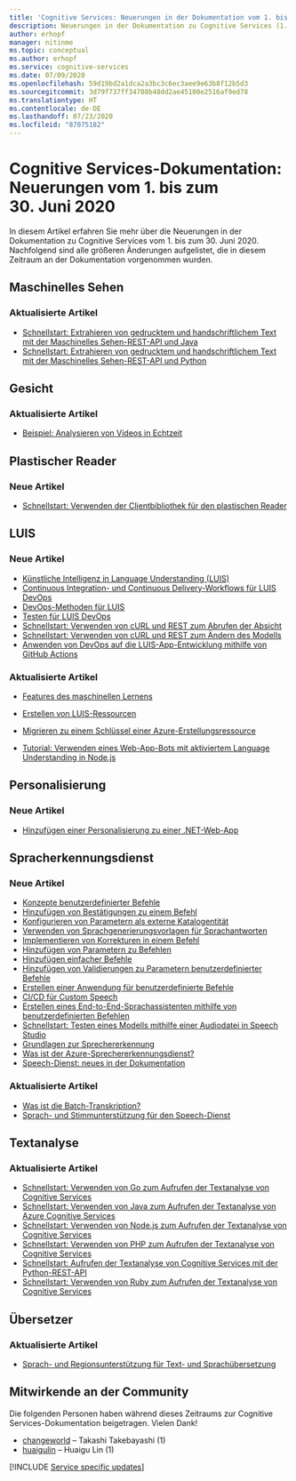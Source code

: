 ```yaml
---
title: 'Cognitive Services: Neuerungen in der Dokumentation vom 1. bis zum 30. Juni 2020'
description: Neuerungen in der Dokumentation zu Cognitive Services (1. bis 30. Juni 2020)
author: erhopf
manager: nitinme
ms.topic: conceptual
ms.author: erhopf
ms.service: cognitive-services
ms.date: 07/09/2020
ms.openlocfilehash: 59d19bd2a1dca2a3bc3c6ec3aee9e63b8f12b5d3
ms.sourcegitcommit: 3d79f737ff34708b48dd2ae45100e2516af9ed78
ms.translationtype: HT
ms.contentlocale: de-DE
ms.lasthandoff: 07/23/2020
ms.locfileid: "87075182"
---
```

# <a name="cognitive-services-docs-whats-new-for-june-1-2020---june-30-2020"></a>Cognitive Services-Dokumentation: Neuerungen vom 1. bis zum 30. Juni 2020

In diesem Artikel erfahren Sie mehr über die Neuerungen in der Dokumentation zu Cognitive Services vom 1. bis zum 30. Juni 2020. Nachfolgend sind alle größeren Änderungen aufgelistet, die in diesem Zeitraum an der Dokumentation vorgenommen wurden.

## <a name="computer-vision"></a>Maschinelles Sehen

### <a name="updated-articles"></a>Aktualisierte Artikel

- [Schnellstart: Extrahieren von gedrucktem und handschriftlichem Text mit der Maschinelles Sehen-REST-API und Java](/azure/cognitive-services/computer-vision/quickstarts/java-hand-text)
- [Schnellstart: Extrahieren von gedrucktem und handschriftlichem Text mit der Maschinelles Sehen-REST-API und Python](/azure/cognitive-services/computer-vision/quickstarts/python-hand-text)

## <a name="face"></a>Gesicht

### <a name="updated-articles"></a>Aktualisierte Artikel

- [Beispiel: Analysieren von Videos in Echtzeit](/azure/cognitive-services/face/face-api-how-to-topics/howtoanalyzevideo_face)

## <a name="immersive-reader"></a>Plastischer Reader

### <a name="new-articles"></a>Neue Artikel

- [Schnellstart: Verwenden der Clientbibliothek für den plastischen Reader](/azure/cognitive-services/immersive-reader/quickstarts/client-libraries)

## <a name="luis"></a>LUIS

### <a name="new-articles"></a>Neue Artikel

- [Künstliche Intelligenz in Language Understanding (LUIS)](/azure/cognitive-services/luis/artificial-intelligence)
- [Continuous Integration- und Continuous Delivery-Workflows für LUIS DevOps](/azure/cognitive-services/luis/luis-concept-devops-automation)
- [DevOps-Methoden für LUIS](/azure/cognitive-services/luis/luis-concept-devops-sourcecontrol)
- [Testen für LUIS DevOps](/azure/cognitive-services/luis/luis-concept-devops-testing)
- [Schnellstart: Verwenden von cURL und REST zum Abrufen der Absicht](/azure/cognitive-services/luis/luis-get-started-rest-get-intent)
- [Schnellstart: Verwenden von cURL und REST zum Ändern des Modells](/azure/cognitive-services/luis/luis-get-started-rest-get-model)
- [Anwenden von DevOps auf die LUIS-App-Entwicklung mithilfe von GitHub Actions](/azure/cognitive-services/luis/luis-how-to-devops-with-github)

### <a name="updated-articles"></a>Aktualisierte Artikel

- [Features des maschinellen Lernens](/azure/cognitive-services/luis/luis-concept-feature)
- [Erstellen von LUIS-Ressourcen](/azure/cognitive-services/luis/luis-how-to-azure-subscription)
- [Migrieren zu einem Schlüssel einer Azure-Erstellungsressource](/azure/cognitive-services/luis/luis-migration-authoring)


- [Tutorial: Verwenden eines Web-App-Bots mit aktiviertem Language Understanding in Node.js](/azure/cognitive-services/luis/luis-nodejs-tutorial-bf-v4)

## <a name="personalizer"></a>Personalisierung

### <a name="new-articles"></a>Neue Artikel

- [Hinzufügen einer Personalisierung zu einer .NET-Web-App](/azure/cognitive-services/personalizer/tutorial-use-personalizer-web-app)

## <a name="speech-service"></a>Spracherkennungsdienst

### <a name="new-articles"></a>Neue Artikel

- [Konzepte benutzerdefinierter Befehle](/azure/cognitive-services/speech-service/custom-commands-references)
- [Hinzufügen von Bestätigungen zu einem Befehl](/azure/cognitive-services/speech-service/how-to-custom-commands-add-interaction-rules#add-confirmations-to-a-command)
- [Konfigurieren von Parametern als externe Katalogentität](/azure/cognitive-services/speech-service/how-to-custom-commands-add-parameter-configuration#configure-parameter-as-external-catalog-entity)
- [Verwenden von Sprachgenerierungsvorlagen für Sprachantworten](/azure/cognitive-services/speech-service/how-to-custom-commands-add-language-generation-templates)
- [Implementieren von Korrekturen in einem Befehl](/azure/cognitive-services/speech-service/how-to-custom-commands-add-parameter-configuration)
- [Hinzufügen von Parametern zu Befehlen](/azure/cognitive-services/speech-service/how-to-custom-commands-add-parameters-to-commands)
- [Hinzufügen einfacher Befehle](/azure/cognitive-services/speech-service/how-to-custom-commands-create-application-with-simple-commands)
- [Hinzufügen von Validierungen zu Parametern benutzerdefinierter Befehle](/azure/cognitive-services/speech-service/how-to-custom-commands-add-parameter-configuration#add-validation-to-parameters)
- [Erstellen einer Anwendung für benutzerdefinierte Befehle](/azure/cognitive-services/speech-service/how-to-custom-commands-create-application-with-simple-commands#create-empty-application)
- [CI/CD für Custom Speech](/azure/cognitive-services/speech-service/how-to-custom-speech-continuous-integration-continuous-deployment)
- [Erstellen eines End-to-End-Sprachassistenten mithilfe von benutzerdefinierten Befehlen](/azure/cognitive-services/speech-service/quickstart-custom-commands-application)
- [Schnellstart: Testen eines Modells mithilfe einer Audiodatei in Speech Studio](/azure/cognitive-services/speech-service/quickstarts/speech-studio-test-model)
- [Grundlagen zur Sprechererkennung](/azure/cognitive-services/speech-service/speaker-recognition-basics)
- [Was ist der Azure-Sprechererkennungsdienst?](/azure/cognitive-services/speech-service/speaker-recognition-overview)
- [Speech-Dienst: neues in der Dokumentation](/azure/cognitive-services/speech-service/whats-new)

### <a name="updated-articles"></a>Aktualisierte Artikel

- [Was ist die Batch-Transkription?](/azure/cognitive-services/speech-service/batch-transcription)
- [Sprach- und Stimmunterstützung für den Speech-Dienst](/azure/cognitive-services/speech-service/language-support)

## <a name="text-analytics"></a>Textanalyse

### <a name="updated-articles"></a>Aktualisierte Artikel

- [Schnellstart: Verwenden von Go zum Aufrufen der Textanalyse von Cognitive Services](/azure/cognitive-services/text-analytics/quickstarts/go)
- [Schnellstart: Verwenden von Java zum Aufrufen der Textanalyse von Azure Cognitive Services](/azure/cognitive-services/text-analytics/quickstarts/java)
- [Schnellstart: Verwenden von Node.js zum Aufrufen der Textanalyse von Cognitive Services](/azure/cognitive-services/text-analytics/quickstarts/nodejs)
- [Schnellstart: Verwenden von PHP zum Aufrufen der Textanalyse von Cognitive Services](/azure/cognitive-services/text-analytics/quickstarts/php)
- [Schnellstart: Aufrufen der Textanalyse von Cognitive Services mit der Python-REST-API](/azure/cognitive-services/text-analytics/quickstarts/python)
- [Schnellstart: Verwenden von Ruby zum Aufrufen der Textanalyse von Cognitive Services](/azure/cognitive-services/text-analytics/quickstarts/ruby)

## <a name="translator"></a>Übersetzer

### <a name="updated-articles"></a>Aktualisierte Artikel

- [Sprach- und Regionsunterstützung für Text- und Sprachübersetzung](/azure/cognitive-services/translator/language-support)

## <a name="community-contributors"></a>Mitwirkende an der Community

Die folgenden Personen haben während dieses Zeitraums zur Cognitive Services-Dokumentation beigetragen. Vielen Dank! 

- [changeworld](https://github.com/changeworld) – Takashi Takebayashi (1)
- [huaigulin](https://github.com/huaigulin) – Huaigu Lin (1)

[!INCLUDE [Service specific updates](./includes/service-specific-updates.md)]
